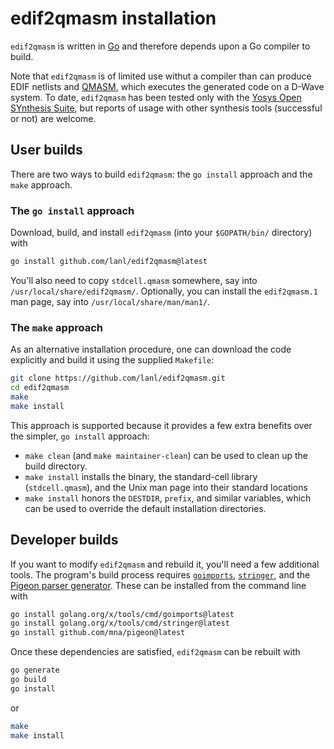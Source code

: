 edif2qmasm installation
=======================

`edif2qmasm` is written in [Go](https://go.dev/) and therefore depends upon a Go compiler to build.

Note that `edif2qmasm` is of limited use withut a compiler than can produce EDIF netlists and [QMASM](https://github.com/lanl/qmasm), which executes the generated code on a D-Wave system.  To date, `edif2qmasm` has been tested only with the [Yosys Open SYnthesis Suite](https://yosyshq.net/yosys/), but reports of usage with other synthesis tools (successful or not) are welcome.

User builds
-----------

There are two ways to build `edif2qmasm`: the `go install` approach and the `make` approach.

### The `go install` approach

Download, build, and install `edif2qmasm` (into your `$GOPATH/bin/` directory) with
```bash
go install github.com/lanl/edif2qmasm@latest
```

You'll also need to copy `stdcell.qmasm` somewhere, say into `/usr/local/share/edif2qmasm/`.  Optionally, you can install the `edif2qmasm.1` man page, say into `/usr/local/share/man/man1/`.

### The `make` approach

As an alternative installation procedure, one can download the code explicitly and build it using the supplied `Makefile`:
```bash
git clone https://github.com/lanl/edif2qmasm.git
cd edif2qmasm
make
make install
```

This approach is supported because it provides a few extra benefits over the simpler, `go install` approach:

* `make clean` (and `make maintainer-clean`) can be used to clean up the build directory.
* `make install` installs the binary, the standard-cell library (`stdcell.qmasm`), and the Unix man page into their standard locations
* `make install` honors the `DESTDIR`, `prefix`, and similar variables, which can be used to override the default installation directories.

Developer builds
----------------

If you want to modify `edif2qmasm` and rebuild it, you'll need a few additional tools.  The program's build process requires [`goimports`](https://pkg.go.dev/golang.org/x/tools/cmd/goimports), [`stringer`](https://pkg.go.dev/golang.org/x/tools/cmd/stringer), and the [Pigeon parser generator](https://pkg.go.dev/github.com/PuerkitoBio/pigeon).  These can be installed from the command line with
```bash
go install golang.org/x/tools/cmd/goimports@latest
go install golang.org/x/tools/cmd/stringer@latest
go install github.com/mna/pigeon@latest
```
Once these dependencies are satisfied, `edif2qmasm` can be rebuilt with
```bash
go generate
go build
go install
```

or
```bash
make
make install
```
